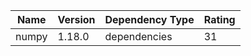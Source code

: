 
| Name  | Version | Dependency Type | Rating |
| --- | --- | --- | --- |
| numpy | 1.18.0 | dependencies | 31 |
